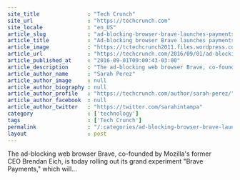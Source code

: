 ```yaml
---
site_title               : "Tech Crunch"
site_url                 : "https://techcrunch.com"
site_locale              : "en_US"
article_slug             : "ad-blocking-browser-brave-launches-payments-so-you-can-support-sites-with-cash-not-ad-clicks"
article_title            : "Ad-blocking browser Brave launches payments, so you can support sites with cash, not ad clicks"
article_image            : "https://tctechcrunch2011.files.wordpress.com/2016/09/brave-notebook.jpg?w=764&h=400&crop=1"
article_url              : "https://techcrunch.com/2016/09/01/ad-blocking-browser-brave-launches-payments-so-you-can-support-sites-with-cash-not-ad-clicks/"
article_published_at     : "2016-09-01T09:00:43-03:00"
article_description      : "The ad-blocking web browser Brave, co-founded by Mozilla's former CEO Brendan Eich, is today rolling out its grand experiment 'Brave Payments,' which will..."
article_author_name      : "Sarah Perez"
article_author_image     : null
article_author_biography : null
article_author_profile   : "https://techcrunch.com/author/sarah-perez/"
article_author_facebook  : null
article_author_twitter   : "https://twitter.com/sarahintampa"
category                 : ['technology']
tags                     : ['Tech Crunch']
permalink                : "/:categories/ad-blocking-browser-brave-launches-payments-so-you-can-support-sites-with-cash-not-ad-clicks/"
layout                   : post
---
```


The ad-blocking web browser Brave, co-founded by Mozilla's former CEO Brendan Eich, is today rolling out its grand experiment "Brave Payments," which will...
